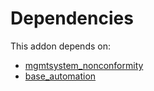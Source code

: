 # Dependencies

This addon depends on:

- [mgmtsystem_nonconformity](https://github.com/bringout/oca-technical)
- [base_automation](https://github.com/bringout/oca-ocb-core/tree/5d1ce43101a4d83b4ac660942e4a7a462823262f/odoo-bringout-oca-ocb-base_automation)
